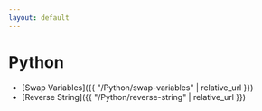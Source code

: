 ```yaml
---
layout: default
---
```


# Python
- [Swap Variables]({{ "/Python/swap-variables" | relative_url }})
- [Reverse String]({{ "/Python/reverse-string" | relative_url }})